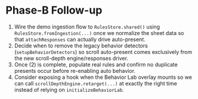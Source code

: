 # Phase‑B Follow-up

1. Wire the demo ingestion flow to `RulesStore.shared()` using `RulesStore.fromIngestion(...)` once we normalize the sheet data so that `attachResponses` can actually drive auto-present.
2. Decide when to remove the legacy behavior detectors (`setupBehaviorDetectors`) so scroll auto-present comes exclusively from the new scroll-depth engine/responses driver.
3. Once (2) is complete, populate real rules and confirm no duplicate presents occur before re-enabling auto behavior.
4. Consider exposing a hook when the Behavior Lab overlay mounts so we can call `scrollDepthEngine.retarget(...)` at exactly the right time instead of relying on `initializeBehaviorLab`.
